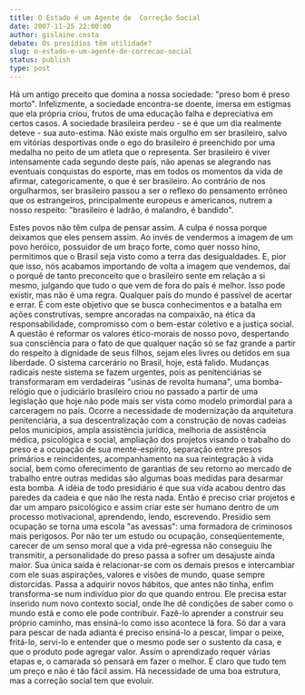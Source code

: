 ```yaml
---
title: O Estado é um Agente de  Correção Social
date: 2007-11-25 22:00:00
author: gislaine.costa
debate: Os presídios têm utilidade?
slug: o-estado-e-um-agente-de-correcao-social
status: publish 
type: post
---
```


  

Há um antigo preceito que domina a nossa sociedade: "preso bom é preso morto". Infelizmente, a sociedade encontra-se doente, imersa em estigmas que ela própria criou, frutos de uma educação falha e depreciativa em certos casos. A sociedade brasileira perdeu - se é que um dia realmente deteve - sua auto-estima. Não existe mais orgulho em ser brasileiro, salvo em vitórias desportivas onde o ego do brasileiro é preenchido por uma medalha no peito de um atleta que o representa. Ser brasileiro é viver intensamente cada segundo deste país, não apenas se alegrando nas eventuais conquistas do esporte, mas em todos os momentos da vida de afirmar, categoricamente, o que é ser brasileiro. Ao contrário de nos orgulharmos, ser brasileiro passou a ser o reflexo do pensamento errôneo que os estrangeiros, principalmente europeus e americanos, nutrem a nosso respeito: "brasileiro é ladrão, é malandro, é bandido".   

Estes povos não têm culpa de pensar assim. A culpa é nossa porque deixamos que eles pensem assim. Ao invés de vendermos a imagem de um povo heróico, possuidor de um braço forte, como quer nosso hino, permitimos que o Brasil seja visto como a terra das desigualdades. E, pior que isso, nós acabamos importando de volta a imagem que vendemos, daí o porquê de tanto preconceito que o brasileiro sente em relação a si mesmo, julgando que tudo o que vem de fora do país é melhor. Isso pode existir, mas não é uma regra. Qualquer país do mundo é passível de acertar e errar. É com este objetivo que se busca conhecimentos e a batalha em ações construtivas, sempre ancoradas na compaixão, na ética da responsabilidade, compromisso com o bem-estar coletivo e a justiça social. A questão é reformar os valores ético-morais de nosso povo, despertando sua consciência para o fato de que qualquer nação só se faz grande a partir do respeito à dignidade de seus filhos, sejam eles livres ou detidos em sua liberdade. O sistema carcerário no Brasil, hoje, está falido. Mudanças radicais neste sistema se fazem urgentes, pois as penitenciárias se transformaram em verdadeiras "usinas de revolta humana", uma bomba-relógio que o judiciário brasileiro criou no passado a partir de uma legislação que hoje não pode mais ser vista como modelo primordial para a carceragem no país. Ocorre a necessidade de modernização da arquitetura penitenciária, a sua descentralização com a construção de novas cadeias pelos municípios, ampla assistência jurídica, melhoria de assistência médica, psicológica e social, ampliação dos projetos visando o trabalho do preso e a ocupação de sua mente-espírito, separação entre presos primários e reincidentes, acompanhamento na sua reintegração à vida social, bem como oferecimento de garantias de seu retorno ao mercado de trabalho entre outras medidas são algumas boas medidas para desarmar esta bomba. A idéia de todo presidiário é que sua vida acabou dentro das paredes da cadeia e que não lhe resta nada. Então é preciso criar projetos e dar um amparo psicológico e assim criar este ser humano dentro de um processo motivacional, aprendendo, lendo, escrevendo. Presídio sem ocupação se torna uma escola "as avessas": uma formadora de criminosos mais perigosos. Por não ter um estudo ou ocupação, conseqüentemente, carecer de um senso moral que a vida pré-egressa não conseguiu lhe transmitir, a personalidade do preso passa a sofrer um desajuste ainda maior. Sua única saída é relacionar-se com os demais presos e intercambiar com ele suas aspirações, valores e visões de mundo, quase sempre distorcidas. Passa a adquirir novos hábitos, que antes não tinha, enfim transforma-se num indivíduo pior do que quando entrou. Ele precisa estar inserido num novo contexto social, onde lhe dê condições de saber como o mundo está e como ele pode contribuir. Fazê-lo aprender a construir seu próprio caminho, mas ensiná-lo como isso acontece lá fora. Só dar a vara para pescar de nada adianta é preciso ensiná-lo a pescar, limpar o peixe, fritá-lo, servi-lo e entender que o mesmo pode ser o sustento da casa, e que o produto pode agregar valor. Assim o aprendizado requer várias etapas e, o camarada só pensará em fazer o melhor. É claro que tudo tem um preço e não é tão fácil assim. Há necessidade de uma boa estrutura, mas a correção social tem que evoluir.

